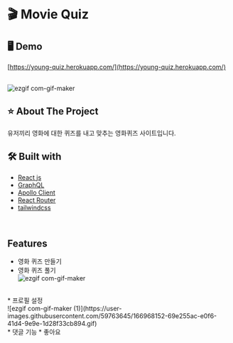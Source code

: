 # 🎬 Movie Quiz

## 🖥 Demo
[https://young-quiz.herokuapp.com/](https://young-quiz.herokuapp.com/)<br><br>

![ezgif com-gif-maker](https://user-images.githubusercontent.com/59763645/156196239-c9c7a9e3-5c42-431f-abb2-75359952c4bc.gif)
<br>

## ⭐️ About The Project
유저끼리 영화에 대한 퀴즈를 내고 맞추는 영화퀴즈 사이트입니다.
<br>

## 🛠 Built with
* [React js](https://reactjs.org/)   
* [GraphQL](https://graphql.org/)   
* [Apollo Client](https://www.apollographql.com/docs/react/)
* [React Router](https://reactrouter.com/)
* [tailwindcss](https://tailwindcss.com/)
<br>

## Features
* 영화 퀴즈 만들기
* 영화 퀴즈 풀기<br>
![ezgif com-gif-maker](https://user-images.githubusercontent.com/59763645/166967834-43dde108-d42f-42cd-9bd8-47d2694d2c72.gif)
<br>
* 프로필 설정<br>
![ezgif com-gif-maker (1)](https://user-images.githubusercontent.com/59763645/166968152-69e255ac-e0f6-41d4-9e9e-1d28f33cb894.gif)
<br>
* 댓글 기능
* 좋아요
